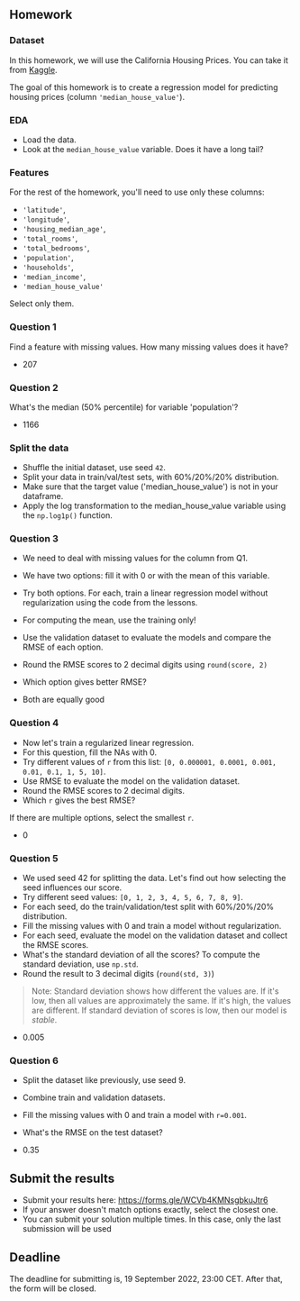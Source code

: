 ## Homework

### Dataset

In this homework, we will use the California Housing Prices. You can take it from
[Kaggle](https://www.kaggle.com/datasets/camnugent/california-housing-prices).

The goal of this homework is to create a regression model for predicting housing prices (column `'median_house_value'`).

### EDA

* Load the data.
* Look at the `median_house_value` variable. Does it have a long tail? 

### Features

For the rest of the homework, you'll need to use only these columns:

* `'latitude'`,
* `'longitude'`,
* `'housing_median_age'`,
* `'total_rooms'`,
* `'total_bedrooms'`,
* `'population'`,
* `'households'`,
* `'median_income'`,
* `'median_house_value'`

Select only them.

### Question 1

Find a feature with missing values. How many missing values does it have?

* 207

### Question 2

What's the median (50% percentile) for variable 'population'?

* 1166

### Split the data

* Shuffle the initial dataset, use seed `42`.
* Split your data in train/val/test sets, with 60%/20%/20% distribution.
* Make sure that the target value ('median_house_value') is not in your dataframe.
* Apply the log transformation to the median_house_value variable using the `np.log1p()` function.

### Question 3

* We need to deal with missing values for the column from Q1.
* We have two options: fill it with 0 or with the mean of this variable.
* Try both options. For each, train a linear regression model without regularization using the code from the lessons.
* For computing the mean, use the training only!
* Use the validation dataset to evaluate the models and compare the RMSE of each option.
* Round the RMSE scores to 2 decimal digits using `round(score, 2)`
* Which option gives better RMSE?

* Both are equally good

### Question 4

* Now let's train a regularized linear regression.
* For this question, fill the NAs with 0. 
* Try different values of `r` from this list: `[0, 0.000001, 0.0001, 0.001, 0.01, 0.1, 1, 5, 10]`.
* Use RMSE to evaluate the model on the validation dataset.
* Round the RMSE scores to 2 decimal digits.
* Which `r` gives the best RMSE?

If there are multiple options, select the smallest `r`.

* 0

### Question 5 

* We used seed 42 for splitting the data. Let's find out how selecting the seed influences our score.
* Try different seed values: `[0, 1, 2, 3, 4, 5, 6, 7, 8, 9]`.
* For each seed, do the train/validation/test split with 60%/20%/20% distribution.
* Fill the missing values with 0 and train a model without regularization.
* For each seed, evaluate the model on the validation dataset and collect the RMSE scores. 
* What's the standard deviation of all the scores? To compute the standard deviation, use `np.std`.
* Round the result to 3 decimal digits (`round(std, 3)`)

> Note: Standard deviation shows how different the values are.
> If it's low, then all values are approximately the same.
> If it's high, the values are different. 
> If standard deviation of scores is low, then our model is *stable*.


* 0.005


### Question 6

* Split the dataset like previously, use seed 9.
* Combine train and validation datasets.
* Fill the missing values with 0 and train a model with `r=0.001`. 
* What's the RMSE on the test dataset?

* 0.35

## Submit the results
- Submit your results here: https://forms.gle/WCVb4KMNsgbkuJtr6
- If your answer doesn't match options exactly, select the closest one.
- You can submit your solution multiple times. In this case, only the last submission will be used

## Deadline

The deadline for submitting is, 19 September 2022, 23:00 CET. After that, the form will be closed.
